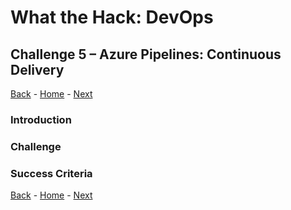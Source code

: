 # What the Hack: DevOps 

## Challenge 5 – Azure Pipelines: Continuous Delivery
[Back](challenge04.md) - [Home](../../readme.md) - [Next](challenge06.md)

### Introduction

### Challenge

### Success Criteria

[Back](challenge04.md) - [Home](../../readme.md) - [Next](challenge06.md)
